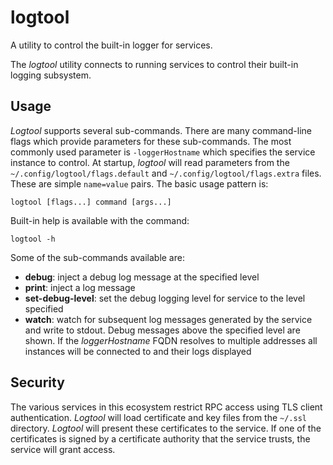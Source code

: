 # logtool
A utility to control the built-in logger for services.

The *logtool* utility connects to running services to control their built-in
logging subsystem.

## Usage
*Logtool* supports several sub-commands. There are many command-line flags
which provide parameters for these sub-commands. The most commonly used
parameter is `-loggerHostname` which specifies the service instance to control.
At startup, *logtool* will read parameters from the
`~/.config/logtool/flags.default` and `~/.config/logtool/flags.extra` files.
These are simple `name=value` pairs. The basic usage pattern is:

```
logtool [flags...] command [args...]
```

Built-in help is available with the command:

```
logtool -h
```

Some of the sub-commands available are:

- **debug**: inject a debug log message at the specified level
- **print**: inject a log message
- **set-debug-level**: set the debug logging level for service to the level
                       specified
- **watch**: watch for subsequent log messages generated by the service and
             write to stdout. Debug messages above the specified level are
             shown. If the *loggerHostname* FQDN resolves to multiple addresses
             all instances will be connected to and their logs displayed

## Security
The various services in this ecosystem restrict RPC access using TLS client
authentication. *Logtool* will load certificate and key files from the
`~/.ssl` directory. *Logtool* will present these certificates to the
service. If one of the certificates is signed by a certificate authority
that the service trusts, the service will grant access.
